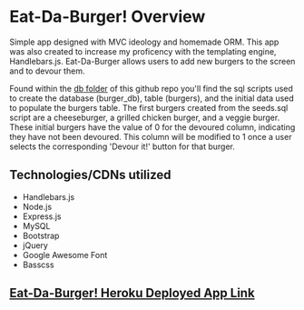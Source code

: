 # Eat-Da-Burger! Overview
Simple app designed with MVC ideology and homemade ORM. This app was also created to increase my proficency with the templating engine, Handlebars.js. Eat-Da-Burger allows users to add new burgers to the screen and to devour them.

Found within the [db folder](https://github.com/GitHubSanti/burger/tree/master/db) of this github repo you'll find the sql scripts used to create the database (burger_db), table (burgers), and the initial data used to populate the burgers table. The first burgers created from the seeds.sql script are a cheeseburger, a grilled chicken burger, and a veggie burger. These initial burgers have the value of 0 for the devoured column, indicating they have not been devoured. This column will be modified to 1 once a user selects the corresponding 'Devour it!' button for that burger.

## Technologies/CDNs utilized
* Handlebars.js
* Node.js
* Express.js
* MySQL
* Bootstrap
* jQuery
* Google Awesome Font
* Basscss

## [Eat-Da-Burger! Heroku Deployed App Link](https://mighty-temple-83436.herokuapp.com/)